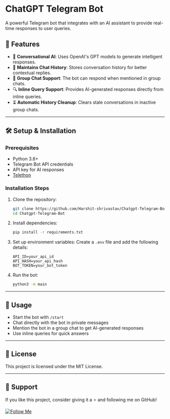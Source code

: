 # ChatGPT Telegram Bot

A powerful Telegram bot that integrates with an AI assistant to provide real-time responses to user queries.

## 🚀 Features

- 💬 **Conversational AI**: Uses OpenAI's GPT models to generate intelligent responses.
- 🔄 **Maintains Chat History**: Stores conversation history for better contextual replies.
- 🏢 **Group Chat Support**: The bot can respond when mentioned in group chats.
- 🔍 **Inline Query Support**: Provides AI-generated responses directly from inline queries.
- ⏳ **Automatic History Cleanup**: Clears stale conversations in inactive group chats.

---

## 🛠 Setup & Installation

### Prerequisites
- Python 3.8+
- Telegram Bot API credentials
- API key for AI responses
- [Telethon](https://github.com/LonamiWebs/Telethon)

### Installation Steps
1. Clone the repository:
   ```sh
   git clone https://github.com/Harshit-shrivastav/Chatgpt-Telegram-Bot.git
   cd Chatgpt-Telegram-Bot
   ```
2. Install dependencies:
   ```sh
   pip install -r requirements.txt
   ```
3. Set up environment variables:
   Create a `.env` file and add the following details:
   ```env
   API_ID=your_api_id
   API_HASH=your_api_hash
   BOT_TOKEN=your_bot_token
   ```
4. Run the bot:
   ```sh
   python3 -m main
   ```

---

## 📌 Usage
- Start the bot with `/start`
- Chat directly with the bot in private messages
- Mention the bot in a group chat to get AI-generated responses
- Use inline queries for quick answers

---

## 📝 License
This project is licensed under the MIT License.

---

## 💙 Support
If you like this project, consider giving it a ⭐ and following me on GitHub!

[![Follow Me](https://img.shields.io/github/followers/Harshit-shrivastav?style=social)](https://github.com/Harshit-shrivastav)
